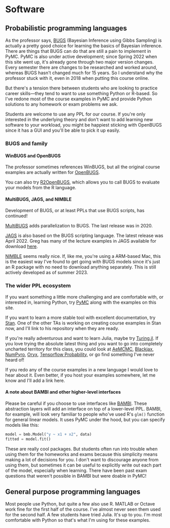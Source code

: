 # Software

## Probabilistic programming languages

As the professor says, [BUGS](https://www.mrc-bsu.cam.ac.uk/software/bugs/) (Bayesian Inference using Gibbs Sampling) is actually a pretty good choice for learning the basics of Bayesian inference. There are things that BUGS can do that are still a pain to implement in PyMC. PyMC is also under active development; since Spring 2022 when this site went up, it's already gone through two major version changes. Every semester there are changes to be researched and worked around, whereas BUGS hasn't changed much for 15 years. So I understand why the professor stuck with it, even in 2018 when putting this course online.

But there's a tension there between students who are looking to practice career skills—they tend to want to use something Python or R-based. So I've redone most of the course examples in PyMC and provide Python solutions to any homework or exam problems we ask.

Students are welcome to use any PPL for our course. If you're only interested in the underlying theory and don't want to add learning new software to your workload, you might be happiest sticking with OpenBUGS since it has a GUI and you'll be able to pick it up easily.

### BUGS and family

#### WinBUGS and OpenBUGS

The professor sometimes references WinBUGS, but all the original course examples are actually written for [OpenBUGS](https://www.mrc-bsu.cam.ac.uk/software/bugs/openbugs/).

You can also try [R2OpenBUGS](https://cran.r-project.org/web/packages/R2OpenBUGS/index.html), which allows you to call BUGS to evaluate your models from the R language.

#### MultiBUGS, JAGS, and NIMBLE

Development of BUGS, or at least PPLs that use BUGS scripts, has continued!

[MultiBUGS](https://www.multibugs.org/) adds parallelization to BUGS. The last release was in 2020.

[JAGS](https://mcmc-jags.sourceforge.io/) is also based on the BUGS scripting language. The latest release was April 2022. Greg has many of the lecture examples in JAGS available for download [here](https://www2.isye.gatech.edu/isye6420/Bank/rjags_final.zip).

[NIMBLE](https://r-nimble.org/) seems really nice. If, like me, you're using a ARM-based Mac, this is the easiest way I've found to get going with BUGS models since it's just an R package with no need to download anything separately. This is still actively developed as of summer 2023.

### The wider PPL ecosystem

If you want something a little more challenging and are comfortable with, or interested in, learning Python, try [PyMC](https://www.pymc.io/welcome.html) along with the examples on this site.

If you want to learn a more stable tool with excellent documentation, try [Stan](https://mc-stan.org/). One of the other TAs is working on creating course examples in Stan now, and I'll link to his repository when they are ready.

If you're really adventurous and want to learn Julia, maybe try [Turing.jl](https://github.com/TuringLang/Turing.jl). If you love trying the absolute latest thing and you want to go into completely uncharted territory for this class, you could look at [AeMCMC](https://github.com/aesara-devs/aemcmc), [Blackjax](https://blackjax-devs.github.io/blackjax/examples/quickstart.html#), [NumPyro](https://github.com/pyro-ppl/numpyro), [Oryx](https://github.com/jax-ml/oryx), [Tensorflow Probability](https://www.tensorflow.org/probability), or go find something I've never heard of!

If you redo any of the course examples in a new language I would love to hear about it. Even better, if you host your examples somewhere, let me know and I'll add a link here.

#### A note about BAMBI and other higher-level interfaces

Please be careful if you choose to use interfaces like [BAMBI](https://github.com/bambinos/bambi). These abstraction layers will add an interface on top of a lower-level PPL. BAMBI, for example, will look very familiar to people who've used R's ```glm()``` function for general linear models. It uses PyMC under the hood, but you can specify models like this:

```python
model = bmb.Model("y ~ x1 + x2", data)
fitted = model.fit()
```

These are really cool packages. But students often run into trouble when using them for the homeworks and exams because this simplicity means making a lot of decisions for you. I don't want to discourage anyone from using them, but sometimes it can be useful to explicitly write out each part of the model, especially when learning. There have been past exam questions that weren't possible in BAMBI but were doable in PyMC!

## General purpose programming languages

Most people use Python, but quite a few also use R. MATLAB or Octave work fine for the first half of the course. I've almost never seen them used for the second half. A few students have tried Julia. It's up to you. I'm most comfortable with Python so that's what I'm using for these examples.